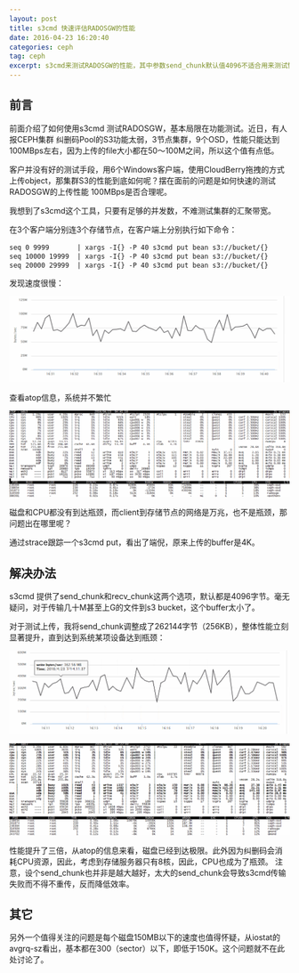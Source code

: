 ```yaml
---
layout: post
title: s3cmd 快速评估RADOSGW的性能
date: 2016-04-23 16:20:40
categories: ceph
tag: ceph
excerpt: s3cmd来测试RADOSGW的性能，其中参数send_chunk默认值4096不适合用来测试性能
---
```



## 前言

前面介绍了如何使用s3cmd 测试RADOSGW，基本局限在功能测试。近日，有人报CEPH集群 纠删码Pool的S3功能太弱，3节点集群，9个OSD，性能只能达到100MBps左右，因为上传的file大小都在50～100M之间，所以这个值有点低。

客户并没有好的测试手段，用6个Windows客户端，使用CloudBerry拖拽的方式上传object，那集群S3的性能到底如何呢？摆在面前的问题是如何快速的测试RADOSGW的上传性能 100MBps是否合理呢。

我想到了s3cmd这个工具，只要有足够的并发数，不难测试集群的汇聚带宽。

在3个客户端分别连3个存储节点，在客户端上分别执行如下命令：

```
seq 0 9999       | xargs -I{} -P 40 s3cmd put bean s3://bucket/{}
seq 10000 19999  | xargs -I{} -P 40 s3cmd put bean s3://bucket/{}
seq 20000 29999  | xargs -I{} -P 40 s3cmd put bean s3://bucket/{}
```


发现速度很慢：

![](/assets/s3cmd/send_chunk_4K_performance.png)

查看atop信息，系统并不繁忙

![](/assets/s3cmd/send_chunk_4K_atop.png)

磁盘和CPU都没有到达瓶颈，而client到存储节点的网络是万兆，也不是瓶颈，那问题出在哪里呢？

通过strace跟踪一个s3cmd put，看出了端倪，原来上传的buffer是4K。

## 解决办法

s3cmd 提供了send_chunk和recv_chunk这两个选项，默认都是4096字节。毫无疑问，对于传输几十M甚至上G的文件到s3 bucket，这个buffer太小了。

对于测试上传，我将send_chunk调整成了262144字节（256KB），整体性能立刻显著提升，直到达到系统某项设备达到瓶颈：

![](/assets/s3cmd/send_chunk_256K_performance.png)

![](/assets/s3cmd/send_chunk_256K_atop.png)


性能提升了三倍，从atop的信息来看，磁盘已经到达极限。此外因为纠删码会消耗CPU资源，因此，考虑到存储服务器只有8核，因此，CPU也成为了瓶颈。
注意，设个send_chunk也并非是越大越好，太大的send\_chunk会导致s3cmd传输失败而不得不重传，反而降低效率。


## 其它

另外一个值得关注的问题是每个磁盘150MB以下的速度也值得怀疑，从iostat的avgrq-sz看出，基本都在300（sector）以下，即低于150K。这个问题就不在此处讨论了。